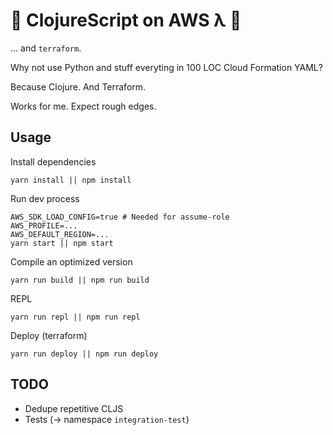# 🧪 ClojureScript on AWS λ 🥼

... and `terraform`.

Why not use Python and stuff everyting in 100 LOC Cloud Formation YAML?

Because Clojure. And Terraform.

Works for me. Expect rough edges.

## Usage

Install dependencies
```shell
yarn install || npm install
```

Run dev process
```shell
AWS_SDK_LOAD_CONFIG=true # Needed for assume-role
AWS_PROFILE=...
AWS_DEFAULT_REGION=...
yarn start || npm start
```

Compile an optimized version

```shell
yarn run build || npm run build
```
REPL
```shell
yarn run repl || npm run repl
```

Deploy (terraform)
```shell
yarn run deploy || npm run deploy
```

## TODO
- Dedupe repetitive CLJS
- Tests (-> namespace `integration-test`)